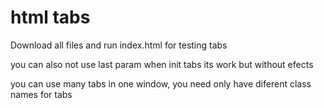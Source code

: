 # html tabs

Download all files and run index.html for testing tabs

you can also not use last param when init tabs its work but without efects

you can use many tabs in one window, you need only have diferent class names for tabs
